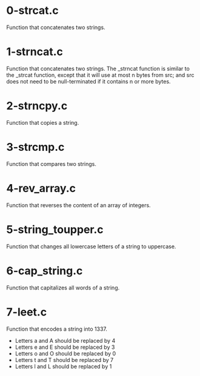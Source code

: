 # 0-strcat.c
Function that concatenates two strings.

# 1-strncat.c
Function that concatenates two strings. The _strncat function is similar to the _strcat function, except that it will use at most n bytes from src; and src does not need to be null-terminated if it contains n or more bytes.

# 2-strncpy.c
Function that copies a string.

# 3-strcmp.c
Function that compares two strings.

# 4-rev_array.c
Function that reverses the content of an array of integers.

# 5-string_toupper.c
Function that changes all lowercase letters of a string to uppercase.

# 6-cap_string.c
Function that capitalizes all words of a string.

# 7-leet.c
Function that encodes a string into 1337.
- Letters a and A should be replaced by 4
- Letters e and E should be replaced by 3
- Letters o and O should be replaced by 0
- Letters t and T should be replaced by 7
- Letters l and L should be replaced by 1

# 